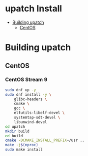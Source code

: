 # upatch Install

- [Building upatch](#building-upatch)
	- [CentOS](#centos)

# Building upatch

## CentOS

### CentOS Stream 9

```bash
sudo dnf up -y
sudo dnf install -y \
	glibc-headers \
	cmake \
	gcc \
	elfutils-libelf-devel \
	systemtap-sdt-devel \
	libunwind-devel
cd upatch
mkdir build
cd build
cmake -DCMAKE_INSTALL_PREFIX=/usr ..
make -j$(nproc)
sudo make install
```


